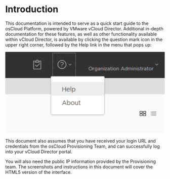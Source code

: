 # Introduction
This documentation is intended to serve as a quick start guide to the osCloud Platform, powered by VMware vCloud Director. Additional in-depth documentation for these features, as well as other functionality available within vCloud Director, is available by clicking the question mark icon in the upper right corner, followed by the Help link in the menu that pops up:

![](assets/1-help.png)

This document also assumes that you have received your login URL and credentials from the osCloud Provisioning Team, and can successfully log into your vCloud Director portal.

You will also need the public IP information provided by the Provisioning team. The screenshots and instructions in this document will cover the HTML5 version of the interface.
